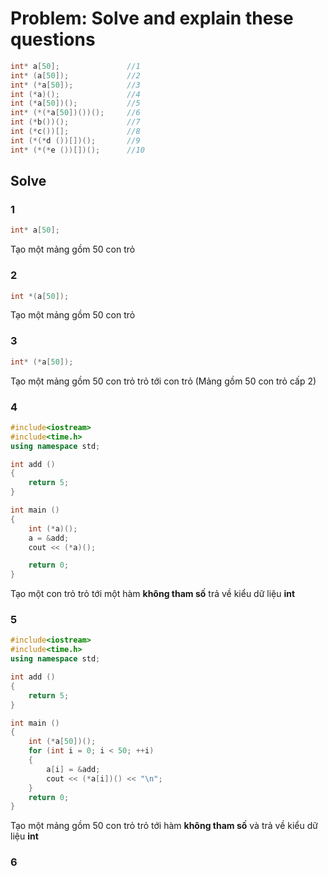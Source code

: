 # Problem: Solve and explain these questions
```cpp
int* a[50];               //1
int* (a[50]);             //2
int* (*a[50]);            //3
int (*a)();               //4 
int (*a[50])();           //5
int* (*(*a[50])())();     //6
int (*b())();             //7
int (*c())[];             //8 
int (*(*d ())[])();       //9
int* (*(*e ())[])();      //10
```
## Solve
### 1 
```cpp
int* a[50];
```
Tạo một mảng gồm 50 con trỏ
### 2
```cpp
int *(a[50]);
```
Tạo một mảng gồm 50 con trỏ
### 3
```cpp
int* (*a[50]);
```
Tạo một mảng gồm 50 con trỏ trỏ tới con trỏ (Mảng gồm 50 con trỏ cấp 2)
### 4
```cpp
#include<iostream>
#include<time.h>
using namespace std;

int add ()
{
	return 5;
}

int main ()
{
	int (*a)();
	a = &add;
	cout << (*a)();

	return 0;
}
```
Tạo một con trỏ trỏ tới một hàm **không tham số** trả về kiểu dữ liệu **int**
### 5
```cpp
#include<iostream>
#include<time.h>
using namespace std;

int add ()
{
	return 5;
}

int main ()
{
	int (*a[50])();
	for (int i = 0; i < 50; ++i)
	{
		a[i] = &add;
		cout << (*a[i])() << "\n";
	}
	return 0;
}
```
Tạo một mảng gồm 50 con trỏ trỏ tới hàm **không tham số** và trả về kiểu dữ liệu **int**
### 6

